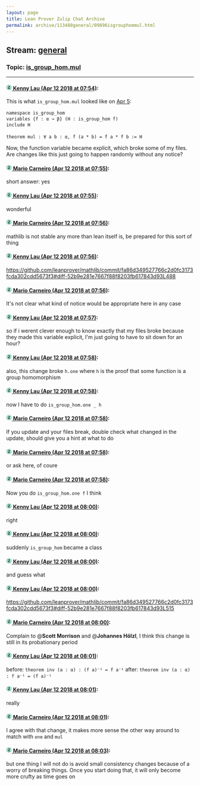 ```yaml
---
layout: page
title: Lean Prover Zulip Chat Archive 
permalink: archive/113488general/09896isgrouphommul.html
---
```


## Stream: [general](index.html)
### Topic: [is_group_hom.mul](09896isgrouphommul.html)

---

#### [![Click to go to Zulip](../../assets/img/zulip2.png) Kenny Lau (Apr 12 2018 at 07:54)](https://leanprover.zulipchat.com/#narrow/stream/113488-general/topic/is_group_hom.mul/near/124970058):
This is what `is_group_hom.mul` looked like on [Apr 5](https://github.com/leanprover/mathlib/blob/22e671c5ed5fd1b891fb73aa10c9425d1c6cfd3d/algebra/group.lean#L493):
```
namespace is_group_hom
variables {f : α → β} (H : is_group_hom f)
include H

theorem mul : ∀ a b : α, f (a * b) = f a * f b := H
```
Now, the function variable became explicit, which broke some of my files. Are changes like this just going to happen randomly without any notice?

#### [![Click to go to Zulip](../../assets/img/zulip2.png) Mario Carneiro (Apr 12 2018 at 07:55)](https://leanprover.zulipchat.com/#narrow/stream/113488-general/topic/is_group_hom.mul/near/124970067):
short answer: yes

#### [![Click to go to Zulip](../../assets/img/zulip2.png) Kenny Lau (Apr 12 2018 at 07:55)](https://leanprover.zulipchat.com/#narrow/stream/113488-general/topic/is_group_hom.mul/near/124970068):
wonderful

#### [![Click to go to Zulip](../../assets/img/zulip2.png) Mario Carneiro (Apr 12 2018 at 07:56)](https://leanprover.zulipchat.com/#narrow/stream/113488-general/topic/is_group_hom.mul/near/124970106):
mathlib is not stable any more than lean itself is, be prepared for this sort of thing

#### [![Click to go to Zulip](../../assets/img/zulip2.png) Kenny Lau (Apr 12 2018 at 07:56)](https://leanprover.zulipchat.com/#narrow/stream/113488-general/topic/is_group_hom.mul/near/124970111):
https://github.com/leanprover/mathlib/commit/fa86d349527766c2d0fc3173fcda302cdd5673f3#diff-52b9e281e7667f88f8203fb617843d93L488

#### [![Click to go to Zulip](../../assets/img/zulip2.png) Mario Carneiro (Apr 12 2018 at 07:56)](https://leanprover.zulipchat.com/#narrow/stream/113488-general/topic/is_group_hom.mul/near/124970112):
It's not clear what kind of notice would be appropriate here in any case

#### [![Click to go to Zulip](../../assets/img/zulip2.png) Kenny Lau (Apr 12 2018 at 07:57)](https://leanprover.zulipchat.com/#narrow/stream/113488-general/topic/is_group_hom.mul/near/124970121):
so if i werent clever enough to know exactly that my files broke because they made this variable explicit, I'm just going to have to sit down for an hour?

#### [![Click to go to Zulip](../../assets/img/zulip2.png) Kenny Lau (Apr 12 2018 at 07:58)](https://leanprover.zulipchat.com/#narrow/stream/113488-general/topic/is_group_hom.mul/near/124970164):
also, this change broke `h.one` where `h` is the proof that some function is a group homomorphism

#### [![Click to go to Zulip](../../assets/img/zulip2.png) Kenny Lau (Apr 12 2018 at 07:58)](https://leanprover.zulipchat.com/#narrow/stream/113488-general/topic/is_group_hom.mul/near/124970165):
now I have to do `is_group_hom.one _ h`

#### [![Click to go to Zulip](../../assets/img/zulip2.png) Mario Carneiro (Apr 12 2018 at 07:58)](https://leanprover.zulipchat.com/#narrow/stream/113488-general/topic/is_group_hom.mul/near/124970166):
If you update and your files break, double check what changed in the update, should give you a hint at what to do

#### [![Click to go to Zulip](../../assets/img/zulip2.png) Mario Carneiro (Apr 12 2018 at 07:58)](https://leanprover.zulipchat.com/#narrow/stream/113488-general/topic/is_group_hom.mul/near/124970167):
or ask here, of coure

#### [![Click to go to Zulip](../../assets/img/zulip2.png) Mario Carneiro (Apr 12 2018 at 07:58)](https://leanprover.zulipchat.com/#narrow/stream/113488-general/topic/is_group_hom.mul/near/124970169):
Now you do `is_group_hom.one f` I think

#### [![Click to go to Zulip](../../assets/img/zulip2.png) Kenny Lau (Apr 12 2018 at 08:00)](https://leanprover.zulipchat.com/#narrow/stream/113488-general/topic/is_group_hom.mul/near/124970224):
right

#### [![Click to go to Zulip](../../assets/img/zulip2.png) Kenny Lau (Apr 12 2018 at 08:00)](https://leanprover.zulipchat.com/#narrow/stream/113488-general/topic/is_group_hom.mul/near/124970225):
suddenly `is_group_hom` became a class

#### [![Click to go to Zulip](../../assets/img/zulip2.png) Kenny Lau (Apr 12 2018 at 08:00)](https://leanprover.zulipchat.com/#narrow/stream/113488-general/topic/is_group_hom.mul/near/124970226):
and guess what

#### [![Click to go to Zulip](../../assets/img/zulip2.png) Kenny Lau (Apr 12 2018 at 08:00)](https://leanprover.zulipchat.com/#narrow/stream/113488-general/topic/is_group_hom.mul/near/124970227):
https://github.com/leanprover/mathlib/commit/fa86d349527766c2d0fc3173fcda302cdd5673f3#diff-52b9e281e7667f88f8203fb617843d93L515

#### [![Click to go to Zulip](../../assets/img/zulip2.png) Mario Carneiro (Apr 12 2018 at 08:00)](https://leanprover.zulipchat.com/#narrow/stream/113488-general/topic/is_group_hom.mul/near/124970228):
Complain to @**Scott Morrison** and @**Johannes Hölzl**, I think this change is still in its probationary period

#### [![Click to go to Zulip](../../assets/img/zulip2.png) Kenny Lau (Apr 12 2018 at 08:01)](https://leanprover.zulipchat.com/#narrow/stream/113488-general/topic/is_group_hom.mul/near/124970232):
before: `theorem inv (a : α) : (f a)⁻¹ = f a⁻¹`
after: `theorem inv (a : α) : f a⁻¹ = (f a)⁻¹`

#### [![Click to go to Zulip](../../assets/img/zulip2.png) Kenny Lau (Apr 12 2018 at 08:01)](https://leanprover.zulipchat.com/#narrow/stream/113488-general/topic/is_group_hom.mul/near/124970233):
really

#### [![Click to go to Zulip](../../assets/img/zulip2.png) Mario Carneiro (Apr 12 2018 at 08:01)](https://leanprover.zulipchat.com/#narrow/stream/113488-general/topic/is_group_hom.mul/near/124970240):
I agree with that change, it makes more sense the other way around to match with `one` and `mul`

#### [![Click to go to Zulip](../../assets/img/zulip2.png) Mario Carneiro (Apr 12 2018 at 08:03)](https://leanprover.zulipchat.com/#narrow/stream/113488-general/topic/is_group_hom.mul/near/124970294):
but one thing I will not do is avoid small consistency changes because of a worry of breaking things. Once you start doing that, it will only become more crufty as time goes on

